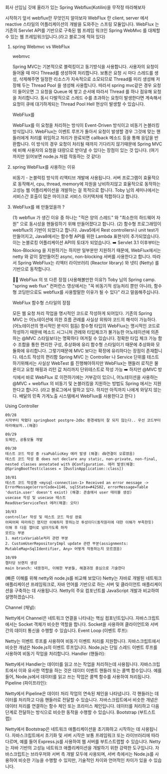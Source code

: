 회사 선임님 깃에 올라가 있는 Spring Webflux(Kotilin)을 무작정 따라해보자

시작하기 앞서 webflux란 무엇인지 알아보자
WebFlux 란 client, server 에서 reactive 스타일의 어플리케이션의 개발을 도와주는 스프링 모듈입니다. WebFlux 는 기존의 Servlet API를 기반으로 구축된 웹 프레임 워크인 Spring WebMvc 를 대체할 수 있는 웹 프레임워크입니다.(라고 블로그에 적혀 있다)


1. spring Webmvc vs WebFlux

    webmvc

    Spring MVC는 기본적으로 블럭킹이고 동기방식을 사용합니다.
    사용자의 요청이 들어올 때 마다 Thread를 생성하여 처리합니다.
    보통은 요청 시 마다 스레드를 생성, 삭제해주면 일정한 리소스가 지속적으로 소모되므로 Thread를 미리 생성해 저장해 두는 Thread Pool 을  생성해 사용합니다.
    따라서 spring mvc같은 경우 요청이 들어오면 그 요청을 Queue 에 쌓고 순서에 따라서 Thread 를 하나 점유해 요청을 처리합니다.
    동시 다발적으로 스레드 수를 초과하는 요청이 발생한다면 계속해서 요청이 큐에 대기하게되는 Thread Pool Hell 현상이 발생할 수 있습니다.

   WebFlux를

   WebFlux를 이 요청을 처리하는 방식이 Event-Driven 방식이고 비동기 논블러킹 방식입니다.
    WebFlux는 이벤트 루프가 돌아서 요청이 발생할 경우 그것에 맞는 핸들러에게 처리를 위임하고 처리가 완료되면 callback 메소드 등을 통해 응답을 반환합니다.
    이 방식의 경우 요청이 처리될 때까지 기다리지 않기때문에 Spring MVC에 비해 사용자의 요청을 대량으로 받아낼 수 있다는 장점이 있는 것 입니다.
    (여기까지만 읽어보면 node.js 처럼 작동하는 것 같다)

2. spring WebFlux를 사용하는 이유

   비동기 - 논블럭킹 방식의 리액티브 개발에 사용됩니다.
   서버 프로그램이 효율적으로 동작해서, cpu, thread, memory에 자원을 낭비하지않고 효율적으로 동작하는 고성능 웹 어플리케이션을 개발하는 걸 목적으로 합니다.
   Toby 님의 세미나에서는 서비스간 호출이 많은 마이크로 서비스 아키텍처에 적합하다고 합니다.

3. WebFlux를 왜 만들었을까 ?

   (1) webflux 가 생긴 이유 중 하나는 "적은 양의 스레드" 와 "최소한의 하드웨어 자원" 으로 동시성을 핸들링하기 위해 만들어졌다고 합니다.
   (2) 함수형 프로그래밍이 webflux의 기반이 되었다고 합니다. Java5에서 Rest controllers나 unit test가 만들어지고, Java8에서는 함수형 API를 위한 Lambda 표현식이 추가되었습니다. 이는 논블로킹 어플리케이션 API의 토대가 되었습니다.
    ➡️ Servlet 3.1 이후부터는 Non-Blocking 을 지원하기는 하지만 일부분만 지원하기 때문에, WebFlux에서는 netty 와 같이 잘만들어진 async, non-blocking 서버를 사용한다고 합니다. 
    따라서 Spring WebFlux는 리엑터 라이브러리 (Reactor library) 와 넷티 (Netty) 를 기반으로 동작합니다.
    
    🙌🏻 WebFlux 의 또 다른 장점 (사용해볼만한 이유?)
        Toby 님의 Spring camp. "spring web flux" 컨퍼런스 영상에서는
    "꼭 비동기적 성능처리 뿐만 아니라, 함수형 코딩만으로도 webflux를 사용할말한 이유가 될 수 있다" 라고 말씀해주십니다. 
    
    WebFlux 함수형 스타일의 장점
    
    모든 웹 요청 처리 작업을 명시적인 코드로 작성하게 되어있다.
    기존의 Spring MVC 는 어노테이션에 의한 흐름 관례를 사실상 외워야 코드의 해석이 가능하다. (어노테이션의 명시적인 분석이 힘듬)
    함수형 타입의 WebFlux는 명시적인 코드로 작성하기 때문에 메소드 시그니처 관례와 타입체크가 불가능한 어노테이션에 의존하는 @MVC 스타일보다는 명확하다 여겨질 수 있습니다.
    정확한 타입 체크 가능
    함수 조합을 통한 편리한 구성, 추상화에 유리
    함수형 스타일이기 때문에 추상화와 모듈화에 유리합니다.
    그렇기때문에 MVC 보다는 확정에 유리하다는 장점이 존재합니다.
    테스트 작성의 편리함
    Spring MVC 는 Controller 나 Service 단위를 테스트하기위해서는 사실상 WebTest 를 진행해야하지만
    WebFlux는 핸들러 로직은 물론이고 요청 매핑과 리턴 값 처리까지 단위테스트로 작성 가능
    ➡️ 하지만 @MVC 방식에서 바로 WebFlux 로 이전하기에는 거부감이 있으니, 어노테이션을 사용하는 @MVC + webflux 의 비동기 및 논블러킹을 지원하는 방법도 Spring 에서는 지원한다고 합니다.
   (라고 블로그에서 말하고 있다. 하지만 아직까지 나에게 와닿지 않는다. 배달의 민족 가게노출 시스템에서 WebFlux를 사용한다고 한다  )


Using Controller

    09/28
    시작부터 막혔다 springboot postgre-2dbc 환경세팅이 잘 되지 않는다.. 우선 코드부터 따라해보자..(해결)

    09/29
    도메인, 공통모듈 개발
    
    09/30 
    테스트 코드 작성 중 rsaPublicKey 에러 발생 (해결: db연결이 오류였음)
    테스트 코드 작성 중 does not declare any static, non-private, non-final, nested classes annotated with @Configuration. 에러 발생(해결: @SpringBootTest(classes = [DustinApplication::class])

    10/01
    테스트 코드 작성중 <mysql-connection-1> Received an error message -> ErrorMessage(errorCode=1146, sqlState=#42S02, errorMessage=Table 'dustin.user' doesn't exist) (해결: 콘솔에서 user 테이블 생성)
    usecase 작성 및 usecase 테스트 
    ReadUserServiceTest 에러(해결: 오타)

    10/03
    controller 작성 및 테스트 코드 작성 완료
    어찌어찌 따라하긴 했지만 이해하지 못하는것 투성이다(동작원리에 대한 이해가 부족한듯)
    이해 후 다음 챕터로 넘아가도록 하자
    모르는 부분
    1. matrixVariable처리 관련 부분
    2. CustomUserRepositoryImpl update 관련 부분(assignments: MutableMap<SqlIdentifier, Any> 어떻게 작동하는지 모르겠음)

    10/09
    챕터당 브랜치 생성
    main branch: 내용정리, 이해한 부분들, 해결과정 중심으로 기술한다















































(빠른 이해를 위해 netty와 node.js를 비교해 보았다)
Netty는 자바로 개발된 네트워크 애플리케이션 프레임워크로, 자바 언어를 기반으로 하는 서버 및 클라이언트 애플리케이션을 구축하는 데 사용됩니다. Netty의 주요 컴포넌트를 JavaScript 개발과 비교하여 설명하겠습니다.

Channel (채널):

Netty에서 Channel은 네트워크 연결을 나타내는 핵심 컴포넌트입니다.
자바스크립트에서는 Socket 객체가 비슷한 역할을 합니다. Socket을 사용하여 클라이언트와 서버 간의 데이터 통신을 수행할 수 있습니다.
Event Loop (이벤트 루프):

Netty는 이벤트 루프를 사용하여 비동기 이벤트 처리를 지원합니다.
자바스크립트에서 비슷한 개념은 Node.js의 이벤트 루프입니다. Node.js는 단일 스레드 이벤트 루프를 사용하여 비동기 작업을 처리합니다.
Handler (핸들러):

Netty에서 Handler는 데이터를 읽고 쓰는 작업을 처리하는데 사용됩니다.
자바스크립트에서 이와 유사한 역할을 하는 것은 데이터 이벤트 핸들러 또는 콜백 함수입니다. 예를 들어, Node.js에서 데이터를 읽고 쓰는 작업은 콜백 함수를 사용하여 처리됩니다.
Pipeline (파이프라인):

Netty에서 Pipeline은 데이터 처리 작업의 연속된 체인을 나타냅니다. 각 핸들러는 데이터를 처리하고 다음 핸들러로 전달할 수 있습니다.
자바스크립트에서 비슷한 개념은 데이터 처리를 연결하는 함수 체인 또는 프라미스 체인입니다. 데이터를 처리하고 다음 단계로 전달하는 방식으로 비슷한 동작을 수행할 수 있습니다.
Bootstrap (부트스트랩):

Netty에서 Bootstrap은 네트워크 애플리케이션을 초기화하고 시작하는 데 사용됩니다.
자바스크립트에서 초기화 및 서버 시작은 보통 프레임워크 또는 라이브러리에 따라 다르며, 예를 들어 Express.js를 사용하여 웹 서버를 부트스트랩할 수 있습니다.
Netty는 자바 기반의 고성능 네트워크 애플리케이션을 개발하기 위한 강력한 도구입니다. 자바스크립트는 브라우저와 서버 측 개발 모두에 사용되며, 서버 측에서는 Node.js를 사용하여 비슷한 기능을 수행할 수 있지만, 기술적인 차이와 언어적인 차이가 있을 수 있습니다.